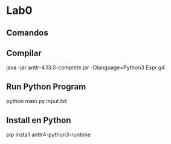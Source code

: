 # Lab0

## Comandos

## Compilar 

java -jar antlr-4.13.0-complete.jar -Dlanguage=Python3 Expr.g4   

## Run Python Program

python main.py input.txt   

## Install en Python

pip install antlr4-python3-runtime

